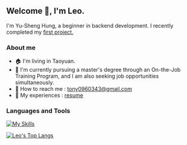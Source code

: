 ## Welcome 👋, I'm Leo.  

I'm Yu-Sheng Hung, a beginner in backend development. I recently completed my [first project.](https://leo145x.com)

### About me  
* 🏠 I'm living in Taoyuan.
* 📖 I'm currently pursuing a master's degree through an On-the-Job Training Program, and I am also seeking job opportunities simultaneously.
* :e-mail: How to reach me : tony0960343@gmail.com
* :pencil: My experiences : [resume](https://drive.google.com/file/d/1yhP86gP06FC0JAX35XKIDKvAcQAw4z18/view?usp=sharing)
<!--
**Leo145x/Leo145x** is a ✨ _special_ ✨ repository because its `README.md` (this file) appears on your GitHub profile.

Here are some ideas to get you started:

- 🔭 I’m currently working on ...
- 🌱 I’m currently learning ...
- 👯 I’m looking to collaborate on ...
- 🤔 I’m looking for help with ...
- 💬 Ask me about ...
- 📫 How to reach me: ...
- 😄 Pronouns: ...
- ⚡ Fun fact: ...
-->
<h3 align="left">Languages and Tools</h3>  

[![My Skills](https://skillicons.dev/icons?i=js,html,css,python,aws,gcp,mysql,nginx,docker,flask,ubuntu,git,postman,figma)](https://skillicons.dev)   

[![Leo's Top Langs](https://github-readme-stats.vercel.app/api/top-langs/?username=Leo145x&theme=onedark)](https://github.com/anuraghazra/github-readme-stats)

